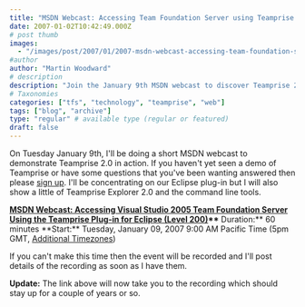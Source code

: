```yaml
---
title: "MSDN Webcast: Accessing Team Foundation Server using Teamprise 2.0"
date: 2007-01-02T10:42:49.000Z
# post thumb
images:
  - "/images/post/2007/01/2007-msdn-webcast-accessing-team-foundation-server-using-teamprise-2-0.jpg"
#author
author: "Martin Woodward"
# description
description: "Join the January 9th MSDN webcast to discover Teamprise 2.0, featuring the Eclipse plug-in, Explorer, and command line tools."
# Taxonomies
categories: ["tfs", "technology", "teamprise", "web"]
tags: ["blog", "archive"]
type: "regular" # available type (regular or featured)
draft: false
---
```


On Tuesday January 9th, I'll be doing a short MSDN webcast to demonstrate Teamprise 2.0 in action. If you haven't yet seen a demo of Teamprise or have some questions that you've been wanting answered then please [sign up](http://msevents.microsoft.com/CUI/EventDetail.aspx?EventID=1032320652&Culture=en-US). I'll be concentrating on our Eclipse plug-in but I will also show a little of Teamprise Explorer 2.0 and the command line tools.

**[MSDN Webcast: Accessing Visual Studio 2005 Team Foundation Server Using the Teamprise Plug-in for Eclipse (Level 200)](http://msevents.microsoft.com/CUI/EventDetail.aspx?EventID=1032320652&Culture=en-US)\*\***
Duration:** 60 minutes
**Start:\*\* Tuesday, January 09, 2007 9:00 AM Pacific Time (5pm GMT, [Additional Timezones](http://www.timeanddate.com/worldclock/fixedtime.html?day=9&month=1&year=2007&hour=9&min=0&sec=0&p1=234))

If you can't make this time then the event will be recorded and I'll post details of the recording as soon as I have them.

**Update:** The link above will now take you to the recording which should stay up for a couple of years or so.
